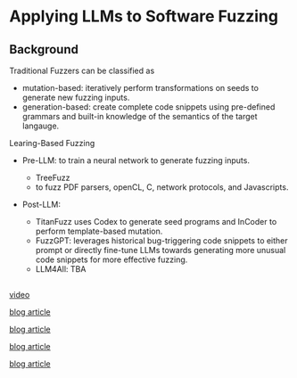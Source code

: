 # Applying LLMs to Software Fuzzing

## Background

Traditional Fuzzers can be classified as

+ mutation-based: iteratively perform transformations on seeds to generate new fuzzing inputs. 
+ generation-based: create complete code snippets using pre-defined grammars and built-in knowledge of the semantics of the target langauge. 

Learing-Based Fuzzing

+ Pre-LLM: to train a neural network to generate fuzzing inputs. 
    + TreeFuzz
    + to fuzz PDF parsers, openCL, C, network protocols, and Javascripts. 

+ Post-LLM: 
    + TitanFuzz uses Codex to generate seed programs and InCoder to perform template-based mutation. 
    + FuzzGPT: leverages historical bug-triggering code snippets to either prompt or directly fine-tune LLMs towards generating more unusual code snippets for more effective fuzzing. 
    + LLM4All: TBA


## 









[video](https://www.youtube.com/watch?v=k9gt7MNXPDY)

[blog article](https://infiniteforest.org/LLMs+to+Write+Fuzzers)

[blog article](https://research.nccgroup.com/2023/02/09/security-code-review-with-chatgpt/)

[blog article](https://security.googleblog.com/2023/08/ai-powered-fuzzing-breaking-bug-hunting.html)

[blog article](https://www.csoonline.com/article/652029/code-intelligence-unveils-new-llm-powered-software-security-testing-solution.html)